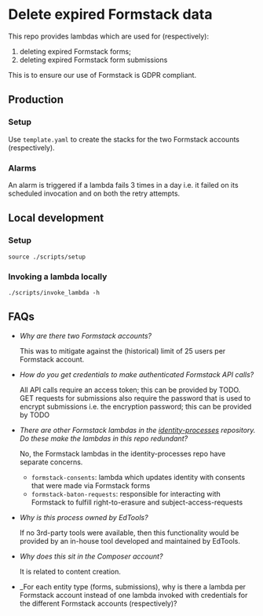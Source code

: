 # Delete expired Formstack data

This repo provides lambdas which are used for (respectively):
1. deleting expired Formstack forms;
2. deleting expired Formstack form submissions

This is to ensure our use of Formstack is GDPR compliant.

## Production

### Setup

Use `template.yaml` to create the stacks for the two Formstack accounts (respectively).

### Alarms

An alarm is triggered if a lambda fails 3 times in a day i.e. it failed on its scheduled invocation and on both the
retry attempts.

## Local development

### Setup

```
source ./scripts/setup
```

### Invoking a lambda locally
```
./scripts/invoke_lambda -h
```

## FAQs

- _Why are there two Formstack accounts?_

  This was to mitigate against the (historical) limit of 25 users per Formstack account.


- _How do you get credentials to make authenticated Formstack API calls?_

  All API calls require an access token; this can be provided by TODO. GET requests for submissions also require 
the password that is used to encrypt submissions i.e. the encryption password; this can be provided by TODO


- _There are other Formstack lambdas in the [identity-processes](https://github.com/guardian/identity-processes) repository. 
Do these make the lambdas in this repo redundant?_

  No, the Formstack lambdas in the identity-processes repo have separate concerns.
    - `formstack-consents`: lambda which updates identity with consents that were made via Formstack forms
    - `formstack-baton-requests`: responsible for interacting with Formstack to fulfill right-to-erasure and subject-access-requests


- _Why is this process owned by EdTools?_

  If no 3rd-party tools were available, then this functionality would be provided by an in-house tool developed and maintained by EdTools.


- _Why does this sit in the Composer account?_

  It is related to content creation. 

- _For each entity type (forms, submissions), why is there a lambda per Formstack account instead of one lambda invoked
with credentials for the different Formstack accounts (respectively)?
  
  

